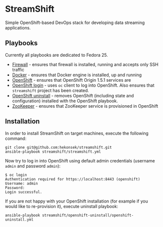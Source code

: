 # StreamShift

Simple OpenShift-based DevOps stack for developing data streaming applications.

## Playbooks 

Currently all playbooks are dedicated to Fedora 25.

- [Firewall](https://github.com/hekonsek/streamshift/tree/master/firewall) - ensures that firewall is installed, running and accepts only SSH traffic
- [Docker](https://github.com/hekonsek/streamshift/tree/master/docker) - ensures that Docker engine is installed, up and running 
- [OpenShift](https://github.com/hekonsek/streamshift/tree/master/openshift) - ensures that OpenShift Origin 1.5.1 services are
- [OpenShift login](https://github.com/hekonsek/streamshift/tree/master/openshift-login) - uses `oc` client to log into OpenShift. Also ensures that
`streamshift` project has been created.
- [OpenShift uninstall](https://github.com/hekonsek/streamshift/tree/master/openshift-uninstall) - removes OpenShift (including state and configuration)
installed with the OpenShift playbook.
- [ZooKeeper](https://github.com/hekonsek/streamshift/tree/master/zookeeper) - ensures that ZooKeeper service is provisioned in OpenShift 

## Installation

In order to install StreamShift on target machines, execute the following command:

    git clone git@github.com:hekonsek/streamshift.git
    ansible-playbook streamshift/streamshift.yml

Now try to log in into OpenShift using default admin credentials (username `admin` and password `admin`):

```
$ oc login
Authentication required for https://localhost:8443 (openshift)
Username: admin
Password: 
Login successful.
```

If you are not happy with your OpenShift installation (for example if you would like to re-provision it), execute uninstall playbook:

    ansible-playbook streamshift/openshift-uninstall/openshift-uninstall.yml
 
